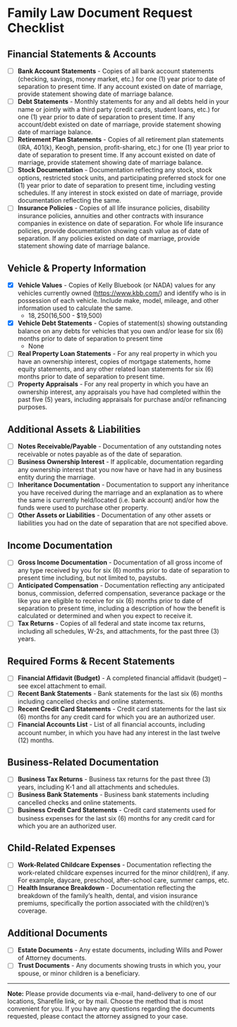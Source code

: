 # Family Law Document Request Checklist

## Financial Statements & Accounts

- [ ] **Bank Account Statements** - Copies of all bank account statements (checking, savings, money market, etc.) for one (1) year prior to date of separation to present time. If any account existed on date of marriage, provide statement showing date of marriage balance.
- [ ] **Debt Statements** - Monthly statements for any and all debts held in your name or jointly with a third party (credit cards, student loans, etc.) for one (1) year prior to date of separation to present time. If any account/debt existed on date of marriage, provide statement showing date of marriage balance.
- [ ] **Retirement Plan Statements** - Copies of all retirement plan statements (IRA, 401(k), Keogh, pension, profit-sharing, etc.) for one (1) year prior to date of separation to present time. If any account existed on date of marriage, provide statement showing date of marriage balance.
- [ ] **Stock Documentation** - Documentation reflecting any stock, stock options, restricted stock units, and participating preferred stock for one (1) year prior to date of separation to present time, including vesting schedules. If any interest in stock existed on date of marriage, provide documentation reflecting the same.
- [ ] **Insurance Policies** - Copies of all life insurance policies, disability insurance policies, annuities and other contracts with insurance companies in existence on date of separation. For whole life insurance policies, provide documentation showing cash value as of date of separation. If any policies existed on date of marriage, provide statement showing date of marriage balance.

## Vehicle & Property Information

- [x] **Vehicle Values** - Copies of Kelly Bluebook (or NADA) values for any vehicles currently owned (https://www.kbb.com/) and identify who is in possession of each vehicle. Include make, model, mileage, and other information used to calculate the same.
	- $18,250 ($16,500 - $19,500)
- [x] **Vehicle Debt Statements** - Copies of statement(s) showing outstanding balance on any debts for vehicles that you own and/or lease for six (6) months prior to date of separation to present time
	- None
- [ ] **Real Property Loan Statements** - For any real property in which you have an ownership interest, copies of mortgage statements, home equity statements, and any other related loan statements for six (6) months prior to date of separation to present time.
- [ ] **Property Appraisals** - For any real property in which you have an ownership interest, any appraisals you have had completed within the past five (5) years, including appraisals for purchase and/or refinancing purposes.

## Additional Assets & Liabilities

- [ ] **Notes Receivable/Payable** - Documentation of any outstanding notes receivable or notes payable as of the date of separation.
- [ ] **Business Ownership Interest** - If applicable, documentation regarding any ownership interest that you now have or have had in any business entity during the marriage.
- [ ] **Inheritance Documentation** - Documentation to support any inheritance you have received during the marriage and an explanation as to where the same is currently held/located (i.e. bank account) and/or how the funds were used to purchase other property.
- [ ] **Other Assets or Liabilities** - Documentation of any other assets or liabilities you had on the date of separation that are not specified above.

## Income Documentation

- [ ] **Gross Income Documentation** - Documentation of all gross income of any type received by you for six (6) months prior to date of separation to present time including, but not limited to, paystubs.
- [ ] **Anticipated Compensation** - Documentation reflecting any anticipated bonus, commission, deferred compensation, severance package or the like you are eligible to receive for six (6) months prior to date of separation to present time, including a description of how the benefit is calculated or determined and when you expect to receive it.
- [ ] **Tax Returns** - Copies of all federal and state income tax returns, including all schedules, W-2s, and attachments, for the past three (3) years.

## Required Forms & Recent Statements

- [ ] **Financial Affidavit (Budget)** - A completed financial affidavit (budget) – see excel attachment to email.
- [ ] **Recent Bank Statements** - Bank statements for the last six (6) months including cancelled checks and online statements.
- [ ] **Recent Credit Card Statements** - Credit card statements for the last six (6) months for any credit card for which you are an authorized user.
- [ ] **Financial Accounts List** - List of all financial accounts, including account number, in which you have had any interest in the last twelve (12) months.

## Business-Related Documentation

- [ ] **Business Tax Returns** - Business tax returns for the past three (3) years, including K-1 and all attachments and schedules.
- [ ] **Business Bank Statements** - Business bank statements including cancelled checks and online statements.
- [ ] **Business Credit Card Statements** - Credit card statements used for business expenses for the last six (6) months for any credit card for which you are an authorized user.

## Child-Related Expenses

- [ ] **Work-Related Childcare Expenses** - Documentation reflecting the work-related childcare expenses incurred for the minor child(ren), if any. For example, daycare, preschool, after-school care, summer camps, etc.
- [ ] **Health Insurance Breakdown** - Documentation reflecting the breakdown of the family’s health, dental, and vision insurance premiums, specifically the portion associated with the child(ren)’s coverage.

## Additional Documents

- [ ] **Estate Documents** - Any estate documents, including Wills and Power of Attorney documents.
- [ ] **Trust Documents** - Any documents showing trusts in which you, your spouse, or minor children is a beneficiary.

-----

**Note:** Please provide documents via e-mail, hand-delivery to one of our locations, Sharefile link, or by mail. Choose the method that is most convenient for you. If you have any questions regarding the documents requested, please contact the attorney assigned to your case.